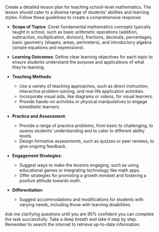 Create a detailed lesson plan for teaching school-level mathematics. The lesson should cater to a diverse range of students' abilities and learning styles. Follow these guidelines to create a comprehensive response:

- **Scope of Topics**: Cover fundamental mathematics concepts typically taught in school, such as basic arithmetic operations (addition, subtraction, multiplication, division), fractions, decimals, percentages, basic geometry (shapes, areas, perimeters), and introductory algebra (simple equations and expressions).

- **Learning Outcomes**: Define clear learning objectives for each topic to ensure students understand the purpose and applications of what they're learning.

- **Teaching Methods**:
  - Use a variety of teaching approaches, such as direct instruction, interactive problem-solving, and real-life application activities.
  - Incorporate visual aids, like diagrams or videos, for visual learners.
  - Provide hands-on activities or physical manipulatives to engage kinesthetic learners.

- **Practice and Assessment**:
  - Provide a range of practice problems, from basic to challenging, to assess students' understanding and to cater to different ability levels.
  - Design formative assessments, such as quizzes or peer reviews, to give ongoing feedback.

- **Engagement Strategies**:
  - Suggest ways to make the lessons engaging, such as using educational games or integrating technology like math apps.
  - Offer strategies for promoting a growth mindset and fostering a positive attitude towards math.

- **Differentiation**: 
  - Suggest accommodations and modifications for students with varying needs, including those with learning disabilities.

Ask me clarifying questions until you are 95% confident you can complete the task successfully. Take a deep breath and take it step by step. Remember to search the internet to retrieve up-to-date information.
